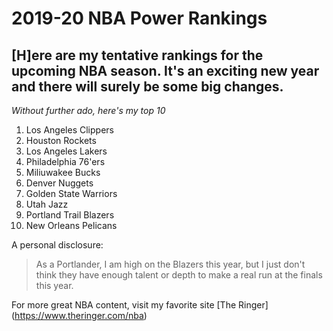 # 2019-20 NBA Power Rankings

## [H]ere are my tentative rankings for the upcoming NBA season.  It's an exciting new year and there will surely be some big changes.

_Without further ado, here's my top 10_

1. Los Angeles Clippers
2. Houston Rockets
3. Los Angeles Lakers
4. Philadelphia 76'ers
5. Miliuwakee Bucks
6. Denver Nuggets
7. Golden State Warriors
8. Utah Jazz
9. Portland Trail Blazers
10. New Orleans Pelicans

A personal disclosure:

> As a Portlander, I am high on the Blazers this year, but I just don't think they have enough talent or depth to make a real run at the finals this year.

For more great NBA content, visit my favorite site [The Ringer] (https://www.theringer.com/nba)
